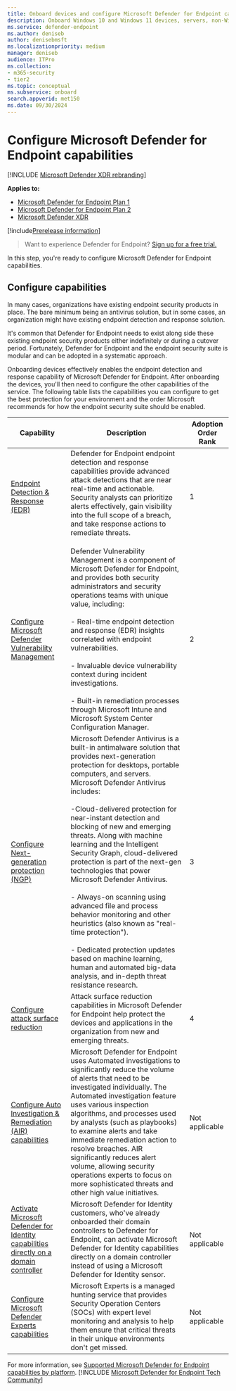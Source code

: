 ```yaml
---
title: Onboard devices and configure Microsoft Defender for Endpoint capabilities
description: Onboard Windows 10 and Windows 11 devices, servers, non-Windows devices and learn how to run a detection test.
ms.service: defender-endpoint
ms.author: deniseb
author: denisebmsft
ms.localizationpriority: medium
manager: deniseb
audience: ITPro
ms.collection: 
- m365-security
- tier2
ms.topic: conceptual
ms.subservice: onboard
search.appverid: met150
ms.date: 09/30/2024
---
```


# Configure Microsoft Defender for Endpoint capabilities

[!INCLUDE [Microsoft Defender XDR rebranding](../includes/microsoft-defender.md)]

**Applies to:**

- [Microsoft Defender for Endpoint Plan 1](microsoft-defender-endpoint.md)
- [Microsoft Defender for Endpoint Plan 2](microsoft-defender-endpoint.md)
- [Microsoft Defender XDR](/defender-xdr)

[!include[Prerelease information](../includes/prerelease.md)]

> Want to experience Defender for Endpoint? [Sign up for a free trial.](https://go.microsoft.com/fwlink/p/?linkid=2225630&clcid=0x409&culture=en-us&country=us)

In this step, you're ready to configure Microsoft Defender for Endpoint capabilities.

## Configure capabilities

In many cases, organizations have existing endpoint security products in place. The bare minimum being an antivirus solution, but in some cases, an organization might have existing endpoint detection and response solution.

It's common that Defender for Endpoint needs to exist along side these existing endpoint security products either indefinitely or during a cutover period. Fortunately, Defender for Endpoint and the endpoint security suite is modular and can be adopted in a systematic approach.

Onboarding devices effectively enables the endpoint detection and response capability of Microsoft Defender for Endpoint. After onboarding the devices, you'll then need to configure the other capabilities of the service. The following table lists the capabilities you can configure to get the best protection for your environment and the order Microsoft recommends for how the endpoint security suite should be enabled.


| Capability | Description |Adoption Order Rank|
|---|---|---|
|[Endpoint Detection & Response (EDR)](overview-endpoint-detection-response.md)|Defender for Endpoint endpoint detection and response capabilities provide advanced attack detections that are near real-time and actionable. Security analysts can prioritize alerts effectively, gain visibility into the full scope of a breach, and take response actions to remediate threats. <p>|1|
| [Configure Microsoft Defender Vulnerability Management](/defender-vulnerability-management/tvm-prerequisites) | Defender Vulnerability Management is a component of Microsoft Defender for Endpoint, and provides both security administrators and security operations teams with unique value, including: <br><br> - Real-time endpoint detection and response (EDR) insights correlated with endpoint vulnerabilities. <br><br> - Invaluable device vulnerability context during incident investigations. <br><br> - Built-in remediation processes through Microsoft Intune and Microsoft System Center Configuration Manager.|2|
| [Configure Next-generation protection (NGP)](configure-microsoft-defender-antivirus-features.md) | Microsoft Defender Antivirus is a built-in antimalware solution that provides next-generation protection for desktops, portable computers, and servers. Microsoft Defender Antivirus includes:<br> <br>-Cloud-delivered protection for near-instant detection and blocking of new and emerging threats. Along with machine learning and the Intelligent Security Graph, cloud-delivered protection is part of the next-gen technologies that power Microsoft Defender Antivirus.<br> <br> - Always-on scanning using advanced file and process behavior monitoring and other heuristics (also known as "real-time protection").<br><br> - Dedicated protection updates based on machine learning, human and automated big-data analysis, and in-depth threat resistance research. |3|
| [Configure attack surface reduction](overview-attack-surface-reduction.md) | Attack surface reduction capabilities in Microsoft Defender for Endpoint help protect the devices and applications in the organization from new and emerging threats. |4|
| [Configure Auto Investigation & Remediation (AIR) capabilities](configure-automated-investigations-remediation.md) | Microsoft Defender for Endpoint uses Automated investigations to significantly reduce the volume of alerts that need to be investigated individually. The Automated investigation feature uses various inspection algorithms, and processes used by analysts (such as playbooks) to examine alerts and take immediate remediation action to resolve breaches. AIR significantly reduces alert volume, allowing security operations experts to focus on more sophisticated threats and other high value initiatives.|Not applicable|
| [Activate Microsoft Defender for Identity capabilities directly on a domain controller](/defender-for-identity/deploy/activate-capabilities) | Microsoft Defender for Identity customers, who've already onboarded their domain controllers to Defender for Endpoint, can activate Microsoft Defender for Identity capabilities directly on a domain controller instead of using a Microsoft Defender for Identity sensor. |Not applicable|
| [Configure Microsoft Defender Experts capabilities](/defender-xdr/defender-experts-for-hunting) | Microsoft  Experts is a managed hunting service that provides Security Operation Centers (SOCs) with expert level monitoring and analysis to help them ensure that critical threats in their unique environments don't get missed.|Not applicable|

For more information, see [Supported Microsoft Defender for Endpoint capabilities by platform](supported-capabilities-by-platform.md).
[!INCLUDE [Microsoft Defender for Endpoint Tech Community](../includes/defender-mde-techcommunity.md)]
